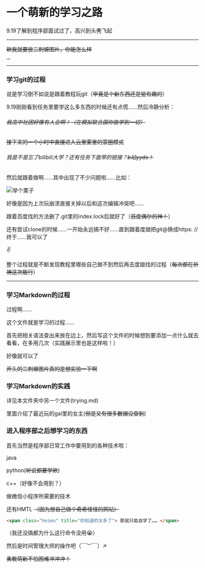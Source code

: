 # 一个萌新的学习之路    

9.19了解到程序部面试过了，高兴到~~头秃~~飞起

***

~~欸我就要放二刺螈图片，你能怎么样~~

<img src="https://konachan.net/sample/14080ad7493ce51903383d6cb660a942/Konachan.com%20-%20290906%20sample.jpg" alt="图片" style="zoom:25%;"  />

****

### 学习git的过程

说是学习倒不如说是跟着教程玩git（~~毕竟是个新东西还是挺有趣的~~）

9.19刚刚看到任务里要学这么多东西的时候还有点慌……然后冷静分析：

###### ~~我高中社团好像有人会啊！（在模拟联合国你能学到一切）~~

~~接下来的一个小时中直接进入云里雾里的蒙圈模式~~

###### 我是不是忘了bilibili大学？还有任务下面带的链接？~~b站yyds！~~

然后就跟着做啊……其中出现了不少问题啦……比如：

![举个栗子](C:\Users\LTD\Desktop\王的东西\something.png)

好像是因为上次玩崩溃直接关掉以后和这次编辑冲突吧……

跟着百度找的方法删了.git里的index.lock后就好了（~~百度偶尔的神！~~）

还有尝试clone的时候……一开始永远搞不好……直到跟着度娘把git@换成https: //终于……我可以了

✌

整个过程就是不断发现教程里哪些自己做不到然后再去度娘找的过程（~~每次都在祈祷这次能行~~）



***

### 学习Markdown的过程

过程啊……

这个文件就是学习的过程……

首先把相关语法查出来放在边上，然后写这个文件的时候想到要添加一点什么就去看看，在多用几次（实践展示里也是这样啦！）

好像就可以了

~~开头的二刺螈图片真的是想实验一下啊~~

### 学习Markdown的实践

详见本文件夹中另一个文件(trying.md)

里面介绍了最近玩的gal里的女主(~~但是又有很多数据没查到~~)

### 进入程序部之后想学习的东西

首先当然是程序部日常工作中要用到的各种技术啦：

java

python(~~听说都要学欸~~)

c++（好像不会用到？）

做微信小程序所需要的技术

还有HMTL ~~（因为想自己做个奇奇怪怪的网站）~~

```html
<span class="heimu" title="你知道的太多了"> 那就只能自学了…… </span>
```

（我还没搞都为什么这行命令没用😭）

然后是时间管理大师的操作吧（￣︶￣）↗　



~~勇敢萌新不怕困难冲冲冲！~~


